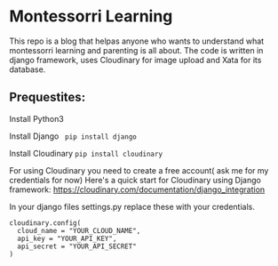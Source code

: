 # Montessorri Learning
This repo is a blog that helpas anyone who wants to understand what montessorri learning and parenting is all about.
The code is written in django framework, uses Cloudinary for image upload and Xata for its database.

## Prequestites:
Install Python3

Install Django
```  pip install django   ```

Install Cloudinary
```pip install cloudinary```

For using Cloudinary you need to create a free account( ask me for my credentials for now)
Here's a quick start for Cloudinary using Django framework: https://cloudinary.com/documentation/django_integration

In your django files settings.py replace these with your credentials.
```
cloudinary.config( 
  cloud_name = "YOUR_CLOUD_NAME", 
  api_key = "YOUR_API_KEY", 
  api_secret = "YOUR_API_SECRET" 
)

```
